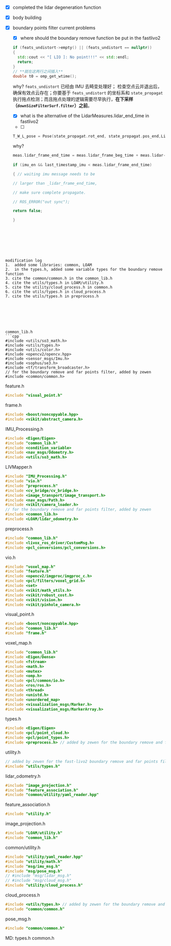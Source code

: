 - [x] completed the lidar degeneration function
- [x] body building
- [x] boundary points filter
	current problems
	- [x] where should the boundary remove function be put in the fastlivo2
	```cpp
	if (feats_undistort->empty() || (feats_undistort == nullptr)) 
	{
	  std::cout << "[ LIO ]: No point!!!" << std::endl;
	  return;
	}
	// **就在这两行之间插入**
	double t0 = omp_get_wtime();
	
	```
	why?
	`feats_undistort` 已经由 IMU 去畸变处理好； 检查空点云并退出后，确保有效点云存在；你要基于 `feats_undistort` 的坐标系和 `state_propagat` 执行拖点检测；而且拖点处理的逻辑需要尽早执行，**在下采样（`downSizeFilterSurf.filter`）之前**。


	- [x] what is the alternative of the LidarMeasures.lidar_end_time in fastlivo2
	- [ ] 
	```cpp
	T_W_L_pose = Pose(state_propagat.rot_end, state_propagat.pos_end,LidarMeasures.lidar_frame_end_time);
	```
	why?
	```cpp
	meas.lidar_frame_end_time = meas.lidar_frame_beg_time + meas.lidar->points.back().curvature / double(1000);
		
	if (imu_en && last_timestamp_imu < meas.lidar_frame_end_time)
	
	{ // waiting imu message needs to be
	
	// larger than _lidar_frame_end_time,
	
	// make sure complete propagate.
	
	// ROS_ERROR("out sync");
	
	return false;
	
	}
```
	
	





modification log
1.  added some libraries: common, LOAM
2.  in the types.h, added some variable types for the boundary remove function
3. cite the common/common.h in the common_lib.h
4. cite the utils/types.h in LOAM/utility.h
5. cite the utility/cloud_process.h in common.h
6. cite the utils/types.h in cloud_process.h
7. cite the utils/types.h in preprocess.h







common_lib.h
```cpp
#include <utils/so3_math.h>
#include <utils/types.h>
#include <utils/color.h>
#include <opencv2/opencv.hpp>
#include <sensor_msgs/Imu.h>
#include <sophus/se3.h>
#include <tf/transform_broadcaster.h>
// for the boundary remove and far points filter, added by zewen
#include <common/common.h>
```

feature.h
```cpp
#include "visual_point.h"
```

frame.h
```cpp
#include <boost/noncopyable.hpp>
#include <vikit/abstract_camera.h>
```

IMU_Processing.h
```cpp
#include <Eigen/Eigen>
#include "common_lib.h"
#include <condition_variable>
#include <nav_msgs/Odometry.h>
#include <utils/so3_math.h>
```

LIVMapper.h
```cpp
#include "IMU_Processing.h"
#include "vio.h"
#include "preprocess.h"
#include <cv_bridge/cv_bridge.h>
#include <image_transport/image_transport.h>
#include <nav_msgs/Path.h>
#include <vikit/camera_loader.h>
// for the boundary remove and far points filter, added by zewen
#include <common_lib.h>
#include <LOAM/lidar_odometry.h>
```

preprocess.h
```cpp
#include "common_lib.h"
#include <livox_ros_driver/CustomMsg.h>
#include <pcl_conversions/pcl_conversions.h>
```

vio.h
```cpp
#include "voxel_map.h"
#include "feature.h"
#include <opencv2/imgproc/imgproc_c.h>
#include <pcl/filters/voxel_grid.h>
#include <set>
#include <vikit/math_utils.h>
#include <vikit/robust_cost.h>
#include <vikit/vision.h>
#include <vikit/pinhole_camera.h>
```

visual_point.h
```cpp
#include <boost/noncopyable.hpp>
#include "common_lib.h"
#include "frame.h"
```

voxel_map.h
```cpp
#include "common_lib.h"
#include <Eigen/Dense>
#include <fstream>
#include <math.h>
#include <mutex>
#include <omp.h>
#include <pcl/common/io.h>
#include <ros/ros.h>
#include <thread>
#include <unistd.h>
#include <unordered_map>
#include <visualization_msgs/Marker.h>
#include <visualization_msgs/MarkerArray.h>
```

types.h
```cpp
#include <Eigen/Eigen>
#include <pcl/point_cloud.h>
#include <pcl/point_types.h>
#include <preprocess.h> // added by zewen for the boundary remove and far points filter based on ac1 fastlivo
```

utility.h
```cpp
// added by zewen for the fast-livo2 boundary remove and far points filter
#include "utils/types.h"
```

lidar_odometry.h
```cpp
#include "image_projection.h"
#include "feature_association.h"
#include "common/utility/yaml_reader.hpp"
```

feature_association.h
```cpp
#include "utility.h"
```

image_projection.h
```cpp
#include "LOAM/utility.h"
#include "common_lib.h"
```


common/utility.h
```cpp
#include "utility/yaml_reader.hpp"
#include "utility/math.h"
#include "msg/imu_msg.h"
#include "msg/pose_msg.h"
// #include "msg/lidar_msg.h"
// #include "msg/cloud_msg.h"
#include "utility/cloud_process.h"
```

cloud_process.h
```cpp
#include <utils/types.h> // added by zewen for the boundary remove and far points filter
#include "common/common.h"
```


pose_msg.h
```cpp
#include "common/common.h"
```


MD:
types.h
common.h